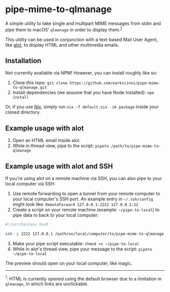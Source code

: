 # pipe-mime-to-qlmanage

A simple utility to take single and multipart MIME messages from stdin and pipe them to macOS' `qlmanage` in order to display them.<sup>[1](#footnote1)</sup>

This utility can be used in conjunction with a text-based Mail User Agent, like [alot](https://github.com/pazz/alot), to display HTML and other multimedia emails.

## Installation

Not currently available via NPM! However, you can install roughly like so:

1. Clone this repo: `git clone https://github.com/earksiinni/pipe-mime-to-qlmanage.git`
2. Install dependencies (we assume that you have Node installed): `npm install`

Or, if you use [Nix](https://nixos.org), simply run `nix -f default.nix -iA package` inside your cloned directory.

## Example usage with alot

1. Open an HTML email inside alot.
2. While in thread view, pipe to the script: `pipeto /path/to/pipe-mime-to-qlmanage`

## Example usage with alot and SSH

If you're using alot on a remote machine via SSH, you can also pipe to your local computer via SSH:

1. Use remote forwarding to open a tunnel from your remote computer to your local computer's SSH port. An example entry in `~/.ssh/config` might look like: `RemoteForward 127.0.0.1:2222 127.0.0.1:22`
2. Create a script on your remote machine (example: `~/pipe-to-local`) to pipe data to back to your local computer:

```bash
#!/usr/bin/env bash
  
ssh -p 2222 127.0.0.1 /path/on/local/computer/to/pipe-mime-to-qlmanage
```

3. Make your pipe script executable: `chmod +x ~/pipe-to-local`
4. While in alot's thread view, pipe your message to the script: `pipeto ~/pipe-to-local`

The preview should open on your local computer, like magic.

---

<a name="footnote1"><sup>1</sup></a>: HTML is currently opened using the default browser due to a limitation in `qlmanage`, in which links are unclickable.
